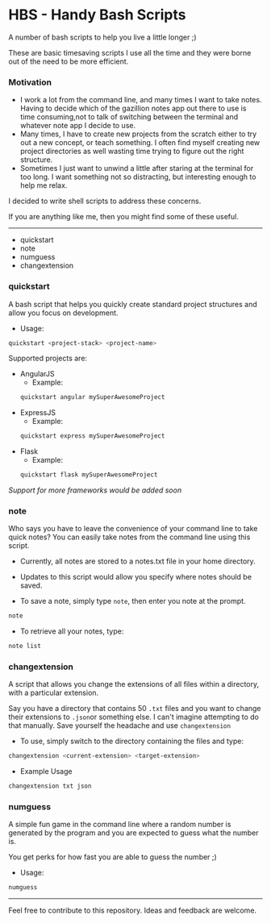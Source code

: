 # HBS - Handy Bash Scripts
A number of bash scripts to help you live a little longer ;)

These are basic timesaving scripts I use all the time and they were borne out of the need to be more efficient.

### Motivation

+ I work a lot from the command line, and many times I want to take notes. Having to decide which of the gazillion notes app out there to use is time consuming,not to talk of switching between the terminal and whatever note app I decide to use.
+ Many times, I have to create new projects from the scratch either to try out a new concept, or teach something. I often find myself creating new project directories as well wasting time trying to figure out the right structure.
+ Sometimes I just want to unwind a little after staring at the terminal for too long. I want something not so distracting, but interesting enough to help me relax.


I decided to write shell scripts to address these concerns. 

If you are anything like me, then you might find some of these useful.

---


+ quickstart
+ note
+ numguess
+ changextension



### quickstart
A bash script that helps you quickly create standard project structures and allow you focus on development.

+ Usage:
```bash
quickstart <project-stack> <project-name>
```

Supported projects are:

+ AngularJS
    + Example:
    ```bash
    quickstart angular mySuperAwesomeProject
    ```
+ ExpressJS
    + Example:
    ```bash
    quickstart express mySuperAwesomeProject
    ```
+ Flask
    + Example:
    ```bash
    quickstart flask mySuperAwesomeProject
    ```


*Support for more frameworks would be added soon*


### note
Who says you have to leave the convenience of your command line to take quick notes?
You can easily take notes from the command line using this script.
+ Currently, all notes are stored to a notes.txt file in your home directory.
+ Updates to this script would allow you specify where notes should be saved.

+ To save a note, simply type `note`, then enter you note at the prompt.

```bash
note
```

+ To retrieve all your notes, type: 

```bash
note list
```


### changextension
A script that allows you change the extensions of all files within a directory, with a particular extension.

Say you have a directory that contains 50 `.txt` files and you want to change their extensions to `.json`or something else.
I can't imagine attempting to do that manually. Save yourself the headache and use `changextension`

+ To use, simply switch to the directory containing the files and type:

```bash
changextension <current-extension> <target-extension>
```

+ Example Usage 

```bash
changextension txt json
```


### numguess
A simple fun game in the command line where a random number is generated by the program and you are expected to guess what the number is.

You get perks for how fast you are able to guess the number ;)

+ Usage: 

```bash
numguess
```


---

Feel free to contribute to this repository.
Ideas and feedback are welcome.
